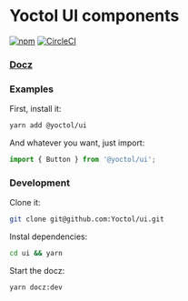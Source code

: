 # Yoctol UI components

[![npm](https://img.shields.io/npm/v/@yoctol/ui.svg)](https://www.npmjs.com/package/@yoctol/ui)
[![CircleCI](https://circleci.com/gh/Yoctol/ui.svg?style=shield&circle-token=cd9b3c150c27a37f0aa28d41486ee35ac16652ac	)](https://circleci.com/gh/Yoctol/ui)

### [Docz](https://yoctol-ui.netlify.com)

### Examples

First, install it:

```bash
yarn add @yoctol/ui
```

And whatever you want, just import:

```js
import { Button } from '@yoctol/ui';
```

### Development

Clone it:

```bash
git clone git@github.com:Yoctol/ui.git
```

Instal dependencies:

```bash
cd ui && yarn
```

Start the docz:

```bash
yarn docz:dev
```
